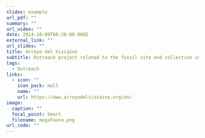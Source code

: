 ```yaml
---
slides: example
url_pdf: ""
summary: ""
url_video: ""
date: 2014-10-09T06:28:00.000Z
external_link: ""
url_slides: ""
title: Arroyo del Vizcaíno
subtitle: Outreach project related to the fossil site and collection in southern Uruguay
tags:
  - Outreach
links:
  - icon: ""
    icon_pack: null
    name: ""
    url: https://www.arroyodelvizcaino.org/en/
image:
  caption: ""
  focal_point: Smart
  filename: megafauna.png
url_code: ""
---
```

